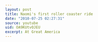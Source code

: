 ```yaml
---
layout: post
title: Naomi's first roller coaster ride
date: "2010-07-25 02:27:31"
source: youtube
uid: OA9KUtvOJEU
excerpt: At Great America
---
```

